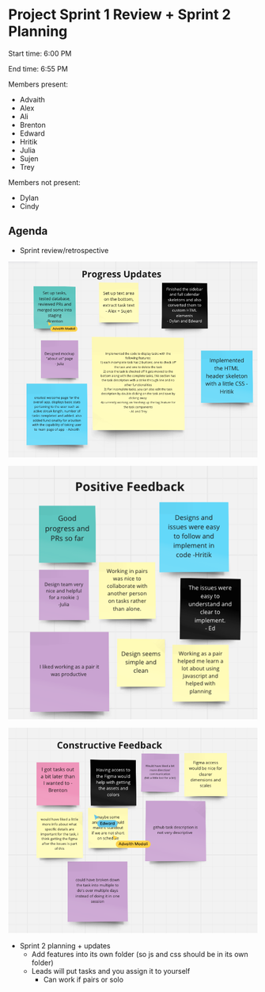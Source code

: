 # Project Sprint 1 Review + Sprint 2 Planning

Start time: 6:00 PM

End time: 6:55 PM

Members present: 
- Advaith
- Alex
- Ali
- Brenton
- Edward
- Hritik
- Julia
- Sujen
- Trey

Members not present:
- Dylan
- Cindy

## Agenda

- Sprint review/retrospective

![updates](screenshots/proj-sprint-1/sprint1updates.png)

![positive feedback](screenshots/proj-sprint-1/pfeedback.png)

![constructive criticism](screenshots/proj-sprint-1/cfeedback.png)
  
- Sprint 2 planning + updates
  - Add features into its own folder (so js and css should be in its own folder)
  - Leads will put tasks and you assign it to yourself
    - Can work if pairs or solo
